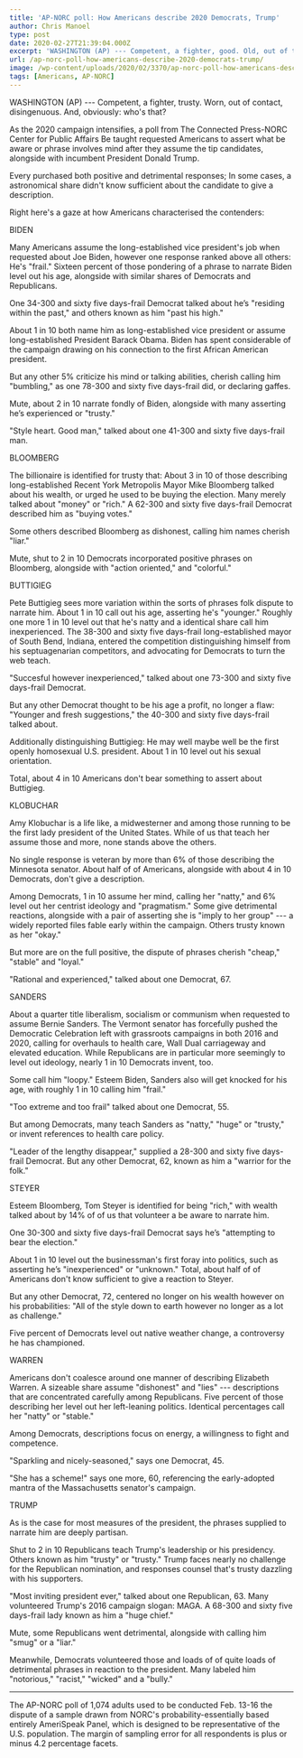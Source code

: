 ```yaml
---
title: 'AP-NORC poll: How Americans describe 2020 Democrats, Trump'
author: Chris Manoel
type: post
date: 2020-02-27T21:39:04.000Z
excerpt: 'WASHINGTON (AP) --- Competent, a fighter, good. Old, out of touch, disingenuous. And, of course: who''s that?As the 2020 campaign intensifies, a poll from The Associated Press-NORC Center for Public Affairs Research asked Americans to say what word or phrase comes to mind when they think of the top candidates, including incumbent President Donald Trump.&hellip;'
url: /ap-norc-poll-how-americans-describe-2020-democrats-trump/
image: /wp-content/uploads/2020/02/3370/ap-norc-poll-how-americans-describe-2020-democrats-trump.jpg
tags: [Americans, AP-NORC]
---
```


WASHINGTON (AP) --- Competent, a fighter, trusty. Worn, out of contact, disingenuous. And, obviously: who's that?

As the 2020 campaign intensifies, a poll from The Connected Press-NORC Center for Public Affairs Be taught requested Americans to assert what be aware or phrase involves mind after they assume the tip candidates, alongside with incumbent President Donald Trump.

Every purchased both positive and detrimental responses; In some cases, a astronomical share didn't know sufficient about the candidate to give a description.

Right here's a gaze at how Americans characterised the contenders:

BIDEN

Many Americans assume the long-established vice president's job when requested about Joe Biden, however one response ranked above all others: He's "frail." Sixteen percent of those pondering of a phrase to narrate Biden level out his age, alongside with similar shares of Democrats and Republicans.

One 34-300 and sixty five days-frail Democrat talked about he’s "residing within the past," and others known as him "past his high."

About 1 in 10 both name him as long-established vice president or assume long-established President Barack Obama. Biden has spent considerable of the campaign drawing on his connection to the first African American president.

But any other 5% criticize his mind or talking abilities, cherish calling him "bumbling," as one 78-300 and sixty five days-frail did, or declaring gaffes.

Mute, about 2 in 10 narrate fondly of Biden, alongside with many asserting he’s experienced or "trusty."

"Style heart. Good man," talked about one 41-300 and sixty five days-frail man.

BLOOMBERG

The billionaire is identified for trusty that: About 3 in 10 of those describing long-established Recent York Metropolis Mayor Mike Bloomberg talked about his wealth, or urged he used to be buying the election. Many merely talked about "money" or "rich." A 62-300 and sixty five days-frail Democrat described him as "buying votes."

Some others described Bloomberg as dishonest, calling him names cherish "liar."

Mute, shut to 2 in 10 Democrats incorporated positive phrases on Bloomberg, alongside with "action oriented," and "colorful."

BUTTIGIEG

Pete Buttigieg sees more variation within the sorts of phrases folk dispute to narrate him. About 1 in 10 call out his age, asserting he's "younger." Roughly one more 1 in 10 level out that he's natty and a identical share call him inexperienced. The 38-300 and sixty five days-frail long-established mayor of South Bend, Indiana, entered the competition distinguishing himself from his septuagenarian competitors, and advocating for Democrats to turn the web teach.

"Succesful however inexperienced," talked about one 73-300 and sixty five days-frail Democrat.

But any other Democrat thought to be his age a profit, no longer a flaw: "Younger and fresh suggestions," the 40-300 and sixty five days-frail talked about.

Additionally distinguishing Buttigieg: He may well maybe well be the first openly homosexual U.S. president. About 1 in 10 level out his sexual orientation.

Total, about 4 in 10 Americans don't bear something to assert about Buttigieg.

KLOBUCHAR

Amy Klobuchar is a life like, a midwesterner and among those running to be the first lady president of the United States. While of us that teach her assume those and more, none stands above the others.

No single response is veteran by more than 6% of those describing the Minnesota senator. About half of of Americans, alongside with about 4 in 10 Democrats, don't give a description.

Among Democrats, 1 in 10 assume her mind, calling her "natty," and 6% level out her centrist ideology and "pragmatism." Some give detrimental reactions, alongside with a pair of asserting she is "imply to her group" --- a widely reported files fable early within the campaign. Others trusty known as her "okay."

But more are on the full positive, the dispute of phrases cherish "cheap," "stable" and "loyal."

"Rational and experienced," talked about one Democrat, 67.

SANDERS

About a quarter title liberalism, socialism or communism when requested to assume Bernie Sanders. The Vermont senator has forcefully pushed the Democratic Celebration left with grassroots campaigns in both 2016 and 2020, calling for overhauls to health care, Wall Dual carriageway and elevated education. While Republicans are in particular more seemingly to level out ideology, nearly 1 in 10 Democrats invent, too.

Some call him "loopy." Esteem Biden, Sanders also will get knocked for his age, with roughly 1 in 10 calling him "frail."

"Too extreme and too frail" talked about one Democrat, 55.

But among Democrats, many teach Sanders as "natty," "huge" or "trusty," or invent references to health care policy.

"Leader of the lengthy disappear," supplied a 28-300 and sixty five days-frail Democrat. But any other Democrat, 62, known as him a "warrior for the folk."

STEYER

Esteem Bloomberg, Tom Steyer is identified for being "rich," with wealth talked about by 14% of of us that volunteer a be aware to narrate him.

One 30-300 and sixty five days-frail Democrat says he’s "attempting to bear the election."

About 1 in 10 level out the businessman's first foray into politics, such as asserting he’s "inexperienced" or "unknown." Total, about half of of Americans don't know sufficient to give a reaction to Steyer.

But any other Democrat, 72, centered no longer on his wealth however on his probabilities: "All of the style down to earth however no longer as a lot as challenge."

Five percent of Democrats level out native weather change, a controversy he has championed.

WARREN

Americans don't coalesce around one manner of describing Elizabeth Warren. A sizeable share assume "dishonest" and "lies" --- descriptions that are concentrated carefully among Republicans. Five percent of those describing her level out her left-leaning politics. Identical percentages call her "natty" or "stable."

Among Democrats, descriptions focus on energy, a willingness to fight and competence.

"Sparkling and nicely-seasoned," says one Democrat, 45.

"She has a scheme!" says one more, 60, referencing the early-adopted mantra of the Massachusetts senator's campaign.

TRUMP

As is the case for most measures of the president, the phrases supplied to narrate him are deeply partisan.

Shut to 2 in 10 Republicans teach Trump's leadership or his presidency. Others known as him "trusty" or "trusty." Trump faces nearly no challenge for the Republican nomination, and responses counsel that's trusty dazzling with his supporters.

"Most inviting president ever," talked about one Republican, 63. Many volunteered Trump's 2016 campaign slogan: MAGA. A 68-300 and sixty five days-frail lady known as him a "huge chief."

Mute, some Republicans went detrimental, alongside with calling him "smug" or a "liar."

Meanwhile, Democrats volunteered those and loads of of quite loads of detrimental phrases in reaction to the president. Many labeled him "notorious," "racist," "wicked" and a "bully."

* * *

The AP-NORC poll of 1,074 adults used to be conducted Feb. 13-16 the dispute of a sample drawn from NORC's probability-essentially based entirely AmeriSpeak Panel, which is designed to be representative of the U.S. population. The margin of sampling error for all respondents is plus or minus 4.2 percentage facets.
